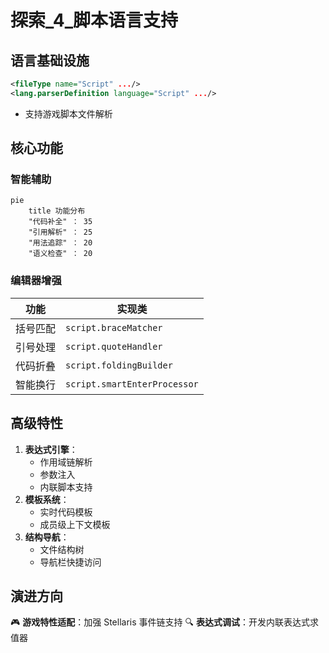 # 探索_4_脚本语言支持

## 语言基础设施
```xml
<fileType name="Script" .../>
<lang.parserDefinition language="Script" .../>
```
- 支持游戏脚本文件解析

## 核心功能
### 智能辅助
```mermaid
pie
    title 功能分布
    "代码补全" ： 35
    "引用解析" ： 25
    "用法追踪" ： 20
    "语义检查" ： 20
```

### 编辑器增强
| 功能 | 实现类 |
|------|--------|
| 括号匹配 | `script.braceMatcher` |
| 引号处理 | `script.quoteHandler` |
| 代码折叠 | `script.foldingBuilder` |
| 智能换行 | `script.smartEnterProcessor` |

## 高级特性
1. **表达式引擎**：
   - 作用域链解析
   - 参数注入
   - 内联脚本支持
2. **模板系统**：
   - 实时代码模板
   - 成员级上下文模板
3. **结构导航**：
   - 文件结构树
   - 导航栏快捷访问

## 演进方向
🎮 **游戏特性适配**：加强 Stellaris 事件链支持
🔍 **表达式调试**：开发内联表达式求值器
